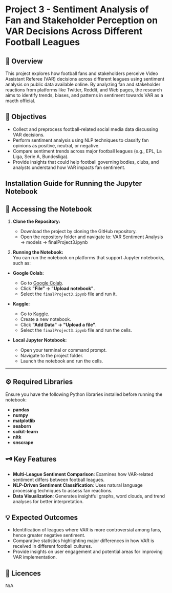 # Project 3 - Sentiment Analysis of Fan and Stakeholder Perception on VAR Decisions Across Different Football Leagues  

## 📖 Overview  
This project explores how football fans and stakeholders perceive Video Assistant Referee (VAR) decisions across different leagues using sentiment analysis on public data available online. By analyzing fan and stakeholder reactions from platforms like Twitter, Reddit, and Web pages, the research aims to identify trends, biases, and patterns in sentiment towards VAR as a macth official.  

## 🎯 Objectives  
- Collect and preprocess football-related social media data discussing VAR decisions.  
- Perform sentiment analysis using NLP techniques to classify fan opinions as positive, neutral, or negative.  
- Compare sentiment trends across major football leagues (e.g., EPL, La Liga, Serie A, Bundesliga).   
- Provide insights that could help football governing bodies, clubs, and analysts understand how VAR impacts fan sentiment.

## Installation Guide for Running the Jupyter Notebook 
## 🚀 Accessing the Notebook  

1. **Clone the Repository:**  
   - Download the project by cloning the GitHub repository.  
   - Open the repository folder and navigate to:
     VAR Sentiment Analysis → models → finalProject3.ipynb

2. **Running the Notebook:**  
You can run the notebook on platforms that support Jupyter notebooks, such as:  

- **Google Colab:**  
  - Go to [Google Colab](https://colab.research.google.com).  
  - Click **"File" → "Upload notebook"**.  
  - Select the `finalProject3.ipynb` file and run it.  

- **Kaggle:**  
  - Go to [Kaggle](https://www.kaggle.com/).  
  - Create a new notebook.  
  - Click **"Add Data" → "Upload a file"**.  
  - Select the `finalProject3.ipynb` file and run the cells.  

- **Local Jupyter Notebook:**  
  - Open your terminal or command prompt.  
  - Navigate to the project folder.  
  - Launch the notebook and run the cells.  

---

## ⚙️ Required Libraries  
Ensure you have the following Python libraries installed before running the notebook:  
- **pandas**  
- **numpy**  
- **matplotlib**  
- **seaborn**  
- **scikit-learn**  
- **nltk**  
- **snscrape**  

## 🗝️ Key Features  
- **Multi-League Sentiment Comparison**: Examines how VAR-related sentiment differs between football leagues.  
- **NLP-Driven Sentiment Classification**: Uses natural language processing techniques to assess fan reactions.  
- **Data Visualization**: Generates insightful graphs, word clouds, and trend analyses for better interpretation.  

## 💡 Expected Outcomes  
- Identification of leagues where VAR is more controversial among fans, hence greater negative sentiment.  
- Comparative statistics highlighting major differences in how VAR is received in different football cultures.
- Provide insights on user engagement and potential areas for improving VAR implementation.   

## 🪪 Licences 
N/A
